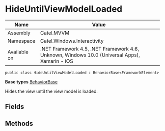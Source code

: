 

# HideUntilViewModelLoaded

Name|Value
---|---
Assembly|Catel.MVVM
Namespace|Catel.Windows.Interactivity
Available on|.NET Framework 4.5, .NET Framework 4.6, Unknown, Windows 10.0 (Universal Apps), Xamarin - iOS

```
public class HideUntilViewModelLoaded : BehaviorBase<FrameworkElement>
```

**Base types**
[BehaviorBase]()


Hides the view until the view model is loaded.



## Fields

## Methods

